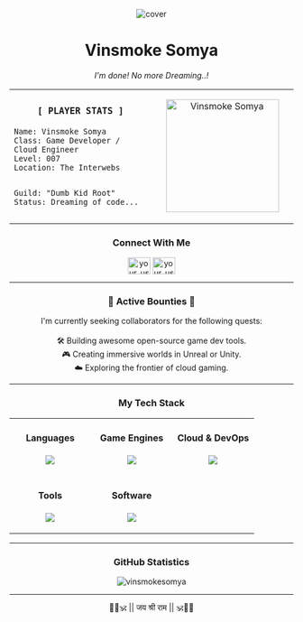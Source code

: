 <p align="center">
  <img src="https://raw.githubusercontent.com/devSouvik/devSouvik/master/profile-readme-banner.png" alt="cover" />
</p>

<div align="center">
  <h1>Vinsmoke Somya</h1>
  <i>I'm done! No more Dreaming..!</i>
</div>

<table align="center">
  <tr>
    <td align="left" width="50%">
      <h3 align="center"><code>[ PLAYER STATS ]</code></h3>
<pre><code>Name: Vinsmoke Somya
Class: Game Developer / Cloud Engineer
Level: 007
Location: The Interwebs

Guild: "Dumb Kid Root"
Status: Dreaming of code...
</code></pre>
    </td>
    <td align="center" width="50%">
      <img src="https://avatars.githubusercontent.com/u/117063787?s=400&u=d9c829024d001cf7ab4c61242656c1972900ef00&v=4" width="200px" alt="Vinsmoke Somya"/>
    </td>
  </tr>
</table>

<h3 align="center">Connect With Me</h3>
<p align="center">
  <!-- Add your social links here, for example: -->
  <a href="https://linkedin.com/in/your_username" target="blank"><img align="center" src="https://skillicons.dev/icons?i=linkedin" alt="your_username" height="30" width="40" /></a>
  <a href="https://twitter.com/your_username" target="blank"><img align="center" src="https://skillicons.dev/icons?i=twitter" alt="your_username" height="30" width="40" /></a>
</p>

---

<h3 align="center">📜 Active Bounties 📜</h3>
<p align="center">
  I'm currently seeking collaborators for the following quests:
  <br/><br/>
  🛠️ Building awesome open-source game dev tools.
  <br/>
  🎮 Creating immersive worlds in Unreal or Unity.
  <br/>
  ☁️ Exploring the frontier of cloud gaming.
</p>

---

<h3 align="center">My Tech Stack</h3>

<table align="center">
  <tr>
    <td align="center" width="33%">
      <h4>Languages</h4>
      <p>
        <img src="https://skillicons.dev/icons?i=cpp,cs,py,go" />
      </p>
    </td>
    <td align="center" width="33%">
      <h4>Game Engines</h4>
      <p>
        <img src="https://skillicons.dev/icons?i=unity,unreal" />
      </p>
    </td>
    <td align="center" width="33%">
      <h4>Cloud & DevOps</h4>
      <p>
        <img src="https://skillicons.dev/icons?i=azure,gcp,aws,docker,kubernetes" />
      </p>
    </td>
  </tr>
  <tr>
    <td align="center" width="33%">
      <h4>Tools</h4>
      <p>
        <img src="https://skillicons.dev/icons?i=firebase,linux,powershell,bash,vscode,git,github" />
      </p>
    </td>
    <td align="center" width="33%">
      <h4>Software</h4>
      <p>
        <img src="https://skillicons.dev/icons?i=blender,ai,ae,ps,figma" />
      </p>
    </td>
    <td align="center" width="33%">
        <!-- Empty cell for alignment -->
    </td>
  </tr>
</table>

---

<h3 align="center">GitHub Statistics</h3>
<p align="center">
  <img src="https://github-readme-stats.vercel.app/api/top-langs?username=vinsmokesomya&show_icons=true&locale=en&layout=compact&theme=radical" alt="vinsmokesomya" />
</p>


---

<div align="center">
  🚩🧡🕉️ || जय श्री राम || 🕉️🧡🚩
</div>
